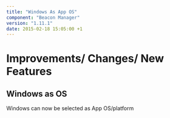```yaml
---
title: "Windows As App OS"
component: "Beacon Manager"
version: "1.11.1"
date: 2015-02-18 15:05:00 +1
---
```

# Improvements/ Changes/ New Features

## Windows  as OS

Windows can now be selected as App OS/platform